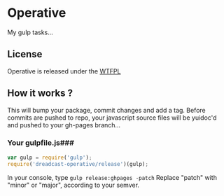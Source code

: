 Operative
======

My gulp tasks...

## License ##

Operative is released under the [WTFPL](http://www.wtfpl.net/txt/copying/)

## How it works ? ##

This will bump your package, commit changes and add a tag.
Before commits are pushed to repo, your javascript source files will be yuidoc'd and pushed to your gh-pages branch...

### Your gulpfile.js###

```javascript
var gulp = require('gulp');
require('dreadcast-operative/release')(gulp);
```

In your console, type `gulp release:ghpages -patch`
Replace "patch" with "minor" or "major", according to your semver.
